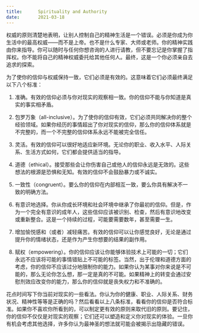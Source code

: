 ```yaml
---
title:      Spirituality and Authority
date:       2021-03-18
---
```


权威的原则清楚地表明，让别人控制自己的精神生活是一个错误。必须是你成为你生活中的最高权威——而不是上帝。也不是什么专家、大师或老师。你的精神实践由你来指导。你可以随时与任何你想咨询的人进行请教，但不要忘记是你掌握了指挥权。你不能将自己的精神权威委托给其他任何人。最终，这是一个你必须亲自去追求的探索。

为了使你的信仰与权威保持一致，它们必须是有效的。这意味着它们必须最终满足以下八个标准：

1. 准确。有效的信仰必须与你对现实的观察相一致。你的信仰不能与你知道是真实的事实相矛盾。

2. 包罗万象（all-inclusive）。为了使你的信仰有效，它们必须共同解决你的整个经验领域。如果你经历的事情超出了你对现实的信仰，那么你的信仰体系就是不完整的，而一个不完整的信仰体系永远不能被完全信任。

3. 灵活。有效的信仰可以很好地适应新环境。无论你的职业、收入水平、人际关系、生活方式如何，它们都会提供适当的指导。

4. 道德（ethical）。接受那些会让你伤害自己或他人的信仰永远是无效的。这些想法的根源是恐惧和无知。有效的信仰不会鼓励暴力或不诚实。

5. 一致性（congruent）。要么你的信仰在内部相互一致，要么你具有解决不一致的明确方法。

6. 有意识地选择。你从你成长环境和社会环境中继承了你最初的信仰。但是，作为一个完全有意识的成年人，这些信仰应该被识别、检查，然后有意识地改变或重新整合。这是一个持续的过程，可能要需要数年，甚至需要一生。

7. 增加愉悦感和（或者）减轻痛苦。有效的信仰可以让你感觉良好，无论是通过提升你的情绪状态，还是作为产生你想要的结果的副作用。

8. 赋权（empowering）。你的信仰应该让你能够体验技术上可能的一切；它们永远不应该将可能的事情错贴上不可能的标签。当然，出于伦理和道德方面的考虑，你的信仰不应该过分地限制你的能力。如果你认为某事对你来说是不可能的，那么无论你怎么想，那一定是真的不可能。如果精神上的转变会通过安慰剂效应改变你的能力，那么你的信仰就是丧失权力和不准确的。

花点时间写下你当前对现实的一些看法。你认为你的健康、职业、人际关系、财务状况、精神性等等是正确的吗？然后看看以上八条标准，看看你的信仰是否符合标准。如果你不喜欢你所看到的，可以制定更有效的原则来取代旧的原则。要记住，你的信仰不仅仅是对现实的观察；它们还可以塑造和定义你对现实的体验。一旦你有机会考虑其他选择，许多你认为最神圣的想法就可能会被揭示出隐藏的错误。